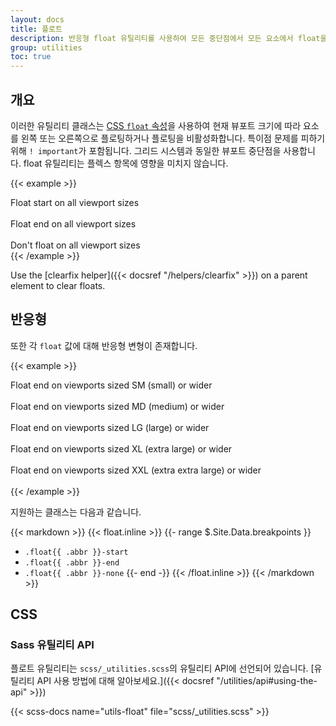 ```yaml
---
layout: docs
title: 플로트
description: 반응형 float 유틸리티를 사용하여 모든 중단점에서 모든 요소에서 float을 전환합니다.
group: utilities
toc: true
---
```


## 개요

이러한 유틸리티 클래스는 [CSS `float` 속성](https://developer.mozilla.org/en-US/docs/Web/CSS/float)을 사용하여 현재 뷰포트 크기에 따라 요소를 왼쪽 또는 오른쪽으로 플로팅하거나 플로팅을 비활성화합니다. 특이점 문제를 피하기 위해 `! important`가 포함됩니다. 그리드 시스템과 동일한 뷰포트 중단점을 사용합니다. float 유틸리티는 플렉스 항목에 영향을 미치지 않습니다.

{{< example >}}
<div class="float-start">Float start on all viewport sizes</div><br>
<div class="float-end">Float end on all viewport sizes</div><br>
<div class="float-none">Don't float on all viewport sizes</div>
{{< /example >}}

Use the [clearfix helper]({{< docsref "/helpers/clearfix" >}}) on a parent element to clear floats.

## 반응형

또한 각 `float` 값에 대해 반응형 변형이 존재합니다.

{{< example >}}
<div class="float-sm-end">Float end on viewports sized SM (small) or wider</div><br>
<div class="float-md-end">Float end on viewports sized MD (medium) or wider</div><br>
<div class="float-lg-end">Float end on viewports sized LG (large) or wider</div><br>
<div class="float-xl-end">Float end on viewports sized XL (extra large) or wider</div><br>
<div class="float-xxl-end">Float end on viewports sized XXL (extra extra large) or wider</div><br>
{{< /example >}}

지원하는 클래스는 다음과 같습니다.

{{< markdown >}}
{{< float.inline >}}
{{- range $.Site.Data.breakpoints }}
- `.float{{ .abbr }}-start`
- `.float{{ .abbr }}-end`
- `.float{{ .abbr }}-none`
{{- end -}}
{{< /float.inline >}}
{{< /markdown >}}

## CSS

### Sass 유틸리티 API

플로트 유틸리티는 `scss/_utilities.scss`의 유틸리티 API에 선언되어 있습니다. [유틸리티 API 사용 방법에 대해 알아보세요.]({{< docsref "/utilities/api#using-the-api" >}})

{{< scss-docs name="utils-float" file="scss/_utilities.scss" >}}

